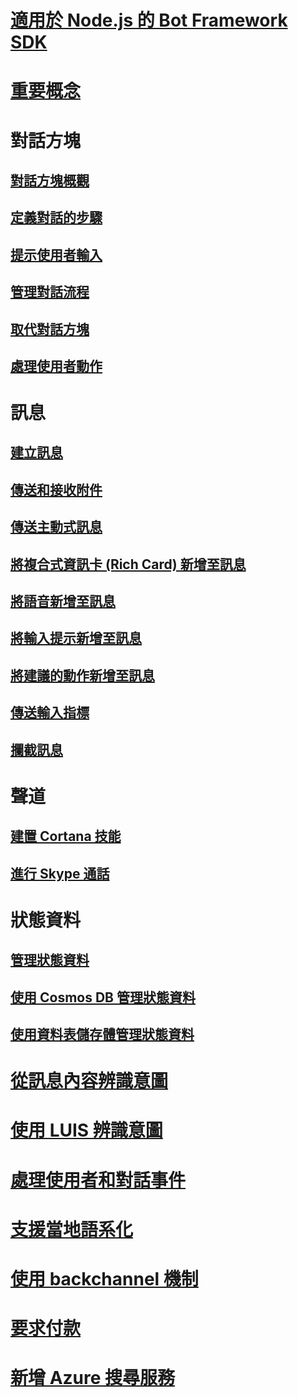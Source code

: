 # [適用於 Node.js 的 Bot Framework SDK ](bot-builder-nodejs-overview.md)
# [重要概念](bot-builder-nodejs-concepts.md)
# 對話方塊
## [對話方塊概觀](bot-builder-nodejs-dialog-overview.md)
## [定義對話的步驟](bot-builder-nodejs-dialog-waterfall.md)
## [提示使用者輸入](bot-builder-nodejs-dialog-prompt.md)
## [管理對話流程](bot-builder-nodejs-dialog-manage-conversation-flow.md)
## [取代對話方塊](bot-builder-nodejs-dialog-replace.md)
## [處理使用者動作](bot-builder-nodejs-dialog-actions.md)
# 訊息
## [建立訊息](bot-builder-nodejs-message-create.md) 
## [傳送和接收附件](bot-builder-nodejs-send-receive-attachments.md) 
## [傳送主動式訊息](bot-builder-nodejs-proactive-messages.md)
## [將複合式資訊卡 (Rich Card) 新增至訊息](bot-builder-nodejs-send-rich-cards.md)
## [將語音新增至訊息](bot-builder-nodejs-text-to-speech.md)
## [將輸入提示新增至訊息](bot-builder-nodejs-send-input-hints.md)
## [將建議的動作新增至訊息](bot-builder-nodejs-send-suggested-actions.md)
## [傳送輸入指標](bot-builder-nodejs-send-typing-indicator.md)
## [攔截訊息](bot-builder-nodejs-intercept-messages.md)
# 聲道
## [建置 Cortana 技能](bot-builder-nodejs-cortana-skill.md)
## [進行 Skype 通話](bot-builder-nodejs-conduct-audio-calls.md)
# 狀態資料
## [管理狀態資料](bot-builder-nodejs-state.md)
## [使用 Cosmos DB 管理狀態資料](bot-builder-nodejs-state-azure-cosmosdb.md)
## [使用資料表儲存體管理狀態資料](bot-builder-nodejs-state-azure-table-storage.md)
# [從訊息內容辨識意圖](bot-builder-nodejs-recognize-intent-messages.md)
# [使用 LUIS 辨識意圖](bot-builder-nodejs-recognize-intent-luis.md)
# [處理使用者和對話事件](bot-builder-nodejs-handle-conversation-events.md)
# [支援當地語系化](bot-builder-nodejs-localization.md)
# [使用 backchannel 機制](bot-builder-nodejs-backchannel.md)
# [要求付款](bot-builder-nodejs-request-payment.md)
# [新增 Azure 搜尋服務](bot-builder-nodejs-search-azure.md)
